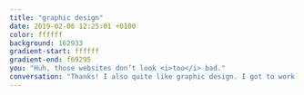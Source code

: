 ```yaml
---
title: "graphic design"
date: 2019-02-06 12:25:01 +0100
color: ffffff
background: 162933
gradient-start: ffffff
gradient-end: f69295
you: "Huh, those websites don’t look <i>too</i> bad."
conversation: "Thanks! I also quite like graphic design. I got to work on a magazine and some assignments of clients."
---
```

